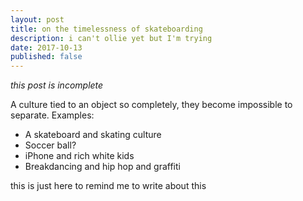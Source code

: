 ```yaml
---
layout: post
title: on the timelessness of skateboarding
description: i can't ollie yet but I'm trying
date: 2017-10-13
published: false
---
```


*this post is incomplete*

A culture tied to an object so completely, they become impossible to separate. Examples:

- A skateboard and skating culture
- Soccer ball?
- iPhone and rich white kids
- Breakdancing and hip hop and graffiti

this is just here to remind me to write about this
